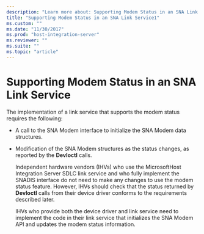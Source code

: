 ```yaml
---
description: "Learn more about: Supporting Modem Status in an SNA Link Service"
title: "Supporting Modem Status in an SNA Link Service1"
ms.custom: ""
ms.date: "11/30/2017"
ms.prod: "host-integration-server"
ms.reviewer: ""
ms.suite: ""
ms.topic: "article"
---
```

# Supporting Modem Status in an SNA Link Service
The implementation of a link service that supports the modem status requires the following:  
  
- A call to the SNA Modem interface to initialize the SNA Modem data structures.  
  
- Modification of the SNA Modem structures as the status changes, as reported by the **DevIoctl** calls.  
  
  Independent hardware vendors (IHVs) who use the MicrosoftHost Integration Server SDLC link service and who fully implement the SNADIS interface do not need to make any changes to use the modem status feature. However, IHVs should check that the status returned by **DevIoctl** calls from their device driver conforms to the requirements described later.  
  
  IHVs who provide both the device driver and link service need to implement the code in their link service that initializes the SNA Modem API and updates the modem status information.
